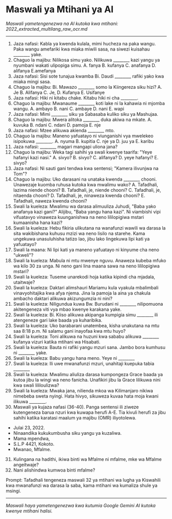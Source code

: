 # Maswali ya Mtihani ya AI
*Maswali yametengenezwa na AI kutoka kwa mtihani: 2022_extracted_multilang_raw_ocr.md*

---

1.  Jaza nafasi: Kabla ya kwenda kulala, mimi hucheza na paka wangu. Paka wangu amefariki kwa miaka miwili sasa, na siwezi kuisahau ________ yake.
2.  Chaguo la majibu: Nilikosa simu yako. Nilikuwa ________ kazi yangu ya nyumbani wakati ulipopiga simu.
    A. fanya B. kufanya C. anafanya D. alifanya E.amefanya
3.  Jaza nafasi: Sisi sote tunajua kwamba Bi. Daudi ________ rafiki yako kwa miaka mingi sasa.
4.  Chaguo la majibu: Bi. Mawazo ________ somo la Kiingereza siku hizi?
    A. Je B. Alifanya C. Je, D. Kufanya E. Usifanye
5.  Jaza nafasi: Hiki ni kitabu chake. Kitabu hiki ni cha ________.
6.  Chaguo la majibu: Mwanaume ________ koti lake ni la kahawia ni mjomba wangu.
    A. ambayo B. nani C. ambaye D. nani E. wapi
7.  Jaza nafasi: Mimi ________ siku ya Sabasaba kuliko siku ya Mashujaa.
8.  Chaguo la majibu: Mwera alitoka ________ duka akiwa na mkate.
    A. kuvuka B. ndani C. ndani D. pamoja E. nje
9.  Jaza nafasi: Mzee alikuwa akienda ________ mto.
10. Chaguo la majibu: Maneno yafuatayo ni viunganishi vya mwelekeo isipokuwa ________.
    A. nyuma B. kupitia C. nje ya D. juu ya E. karibu
11. Jaza nafasi: ________ magari mangapi uliona jana?
12. Chaguo la majibu: Weka tagi sahihi ya swali kwenye taarifa: "Yeye hafanyi kazi nasi."
    A. sivyo? B. sivyo? C. alifanya? D. yeye hafanyi? E. sivyo?
13. Jaza nafasi: Ni sauti gani tendwa kwa sentensi; "Kamera ilivunjwa na Tom"?
14. Chaguo la majibu: Uko darasani na unataka kwenda ________ chooni. Unawezaje kuomba ruhusa kutoka kwa mwalimu wako?
    A. Tafadhali, lazima niende chooni? B. Tafadhali, je, niende chooni? C. Tafadhali, je, nitaenda chooni? D. Tafadhali, je, ninaweza kwenda chooni? E. Tafadhali, naweza kwenda chooni?
15. Swali la kueleza: Mwalimu wa darasa alimuuliza Juhudi, "Baba yako anafanya kazi gani?" Alijibu, "Baba yangu hana kazi". Ni viambishi vipi vifuatavyo vinaweza kuunganishwa na neno lililopigiwa mstari kumaanisha hana kazi?
16. Swali la kueleza: Hebu fikiria ulikutana na wanafunzi wawili wa darasa la sita wakibishana kuhusu mzizi wa neno lisilo na starehe. Kama ungekuwa unasuluhisha tatizo lao, jibu lako lingekuwa lipi kati ya yafuatayo?
17. Swali la maana: Ni lipi kati ya maneno yafuatayo ni kinyume cha neno "ukweli"?
18. Swali la kueleza: Mabula ni mtu mwenye nguvu. Anaweza kubeba mfuko wa kilo 30 za unga. Ni neno gani lina maana sawa na neno lililopigiwa mstari?
19. Swali la kueleza: Tuseme unarekodi hoja katika kipindi cha mjadala, utaitwaje?
20. Swali la kueleza: Daktari alimshauri Mariamu kula vyakula mbalimbali vinavyohitajika kwa afya njema. Jina la pamoja la aina ya chakula ambacho daktari alikuwa akizungumzia ni nini?
21. Swali la kueleza: Niligundua kuwa Bw. Burudani ni ________ nilipomuona akitengeneza viti vya mbao kwenye karakana yake.
22. Swali la kueleza: Bi. Kiiso alikuwa akipanga kumpigia simu ________ ili atengeneze gari lake baada ya kuharibika.
23. Swali la kueleza: Uko barabarani unatembea, kisha unakutana na mtu saa 8:18 p.m. Ni salamu gani inayofaa kwa mtu huyo?
24. Swali la kueleza: Toni alikuwa na huzuni kwa sababu alikuwa ________ kufanya vizuri katika mtihani wa Hisabati.
25. Swali la kueleza: Bauta ni rafiki yangu mzuri sana. Jambo bora kumhusu ni ________ yake.
26. Swali la kueleza: Babu yangu hana meno. Yeye ni ________
27. Swali la kueleza: Ili uwe mwanafunzi mzuri, unahitaji kuepuka tabia ________
28. Swali la kueleza: Mwalimu aliuliza darasa kumpongeza Grace baada ya kutoa jibu la wingi wa neno fanicha. Unafikiri jibu la Grace lilikuwa nini kwa swali lililoulizwa?
29. Swali la kueleza: Mwaka jana, nilienda mkoa wa Kilimanjaro nikiwa nimebeba sweta nyingi. Hata hivyo, sikuweza kuvaa hata moja kwani ilikuwa ________.
30. Maswali ya kujaza nafasi (36-40). Panga sentensi ili ziweze kutengeneza barua nzuri kwa kuwapa herufi A-E. Tia kivuli herufi za jibu sahihi katika karatasi maalum ya majibu (OMR) iliyotolewa.

*   Julai 23, 2022.
*   Ninaandika kukukumbusha siku yangu ya kuzaliwa.
*   Mama mpendwa,
*   S.L.P 4421, Kokoto.
*   Mwanao, Mfalme.
31. Kulingana na hadithi, ikiwa binti wa Mfalme ni mfalme, mke wa Mfalme angeitwaje?
32. Nani alishindwa kumwoa binti mfalme?

Prompt: Tafadhali tengeneza maswali 32 ya mtihani wa lugha ya Kiswahili kwa mwanafunzi wa darasa la saba, kama mtihani wa kumaliza shule ya msingi.

---
*Maswali haya yametengenezwa kwa kutumia Google Gemini AI kutoka kwenye mtihani halisi.*
